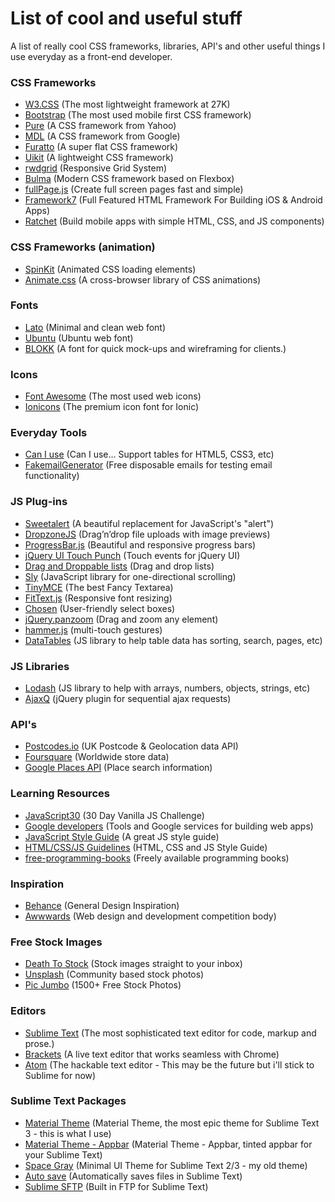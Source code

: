 # List of cool and useful stuff

A list of really cool CSS frameworks, libraries, API's and other useful things I use everyday as a front-end developer.

### CSS Frameworks
  - [W3.CSS](http://www.w3schools.com/w3css/) (The most lightweight framework at 27K)
  - [Bootstrap](http://getbootstrap.com/) (The most used mobile first CSS framework)
  - [Pure](http://purecss.io/) (A CSS framework from Yahoo)
  - [MDL](http://www.getmdl.io/) (A CSS framework from Google)
  - [Furatto](http://icalialabs.github.io/furatto/) (A super flat CSS framework)
  - [Uikit](http://getuikit.com/) (A lightweight CSS framework)
  - [rwdgrid](https://github.com/gsvineeth/rwdgrid) (Responsive Grid System)
  - [Bulma](http://bulma.io/) (Modern CSS framework based on Flexbox)
  - [fullPage.js](https://github.com/alvarotrigo/fullPage.js) (Create full screen pages fast and simple)
  - [Framework7](http://framework7.io/) (Full Featured HTML Framework For Building iOS & Android Apps)
  - [Ratchet](http://goratchet.com/) (Build mobile apps with simple HTML‚ CSS‚ and JS components)

### CSS Frameworks (animation)
  - [SpinKit](http://tobiasahlin.com/spinkit/) (Animated CSS loading elements)
  - [Animate.css](https://daneden.github.io/animate.css/) (A cross-browser library of CSS animations)

### Fonts
  - [Lato](https://www.google.com/fonts/specimen/Lato) (Minimal and clean web font)
  - [Ubuntu](https://fonts.google.com/specimen/Ubuntu) (Ubuntu web font)
  - [BLOKK](http://www.blokkfont.com/) (A font for quick mock-ups and wireframing for clients.)

### Icons
  - [Font Awesome](https://fortawesome.github.io/Font-Awesome/) (The most used web icons)
  - [Ionicons](https://github.com/driftyco/ionicons/) (The premium icon font for Ionic)
   
### Everyday Tools
  - [Can I use](http://caniuse.com/) (Can I use... Support tables for HTML5, CSS3, etc)
  - [FakemailGenerator](http://www.fakemailgenerator.com/) (Free disposable emails for testing email functionality)

### JS Plug-ins
  - [Sweetalert](http://t4t5.github.io/sweetalert/) (A beautiful replacement for JavaScript's "alert")
  - [DropzoneJS](http://www.dropzonejs.com/) (Drag’n’drop file uploads with image previews)
  - [ProgressBar.js](http://kimmobrunfeldt.github.io/progressbar.js/) (Beautiful and responsive progress bars)
  - [jQuery UI Touch Punch](http://touchpunch.furf.com/) (Touch events for jQuery UI)
  - [Drag and Droppable lists](http://bevacqua.github.io/dragula/) (Drag and drop lists)
  - [Sly](http://darsa.in/sly/) (JavaScript library for one-directional scrolling)
  - [TinyMCE](https://github.com/tinymce/tinymce) (The best Fancy Textarea)
  - [FitText.js](https://github.com/davatron5000/FitText.js) (Responsive font resizing)
  - [Chosen](http://harvesthq.github.io/chosen/) (User-friendly select boxes)
  - [jQuery.panzoom](http://timmywil.github.io/jquery.panzoom/) (Drag and zoom any element)
  - [hammer.js](https://github.com/hammerjs/hammer.js) (multi-touch gestures)
  - [DataTables](https://datatables.net/) (JS library to help table data has sorting, search, pages, etc)

### JS Libraries
  - [Lodash](https://lodash.com/) (JS library to help with arrays, numbers, objects, strings, etc)
  - [AjaxQ](http://foliotek.github.io/AjaxQ/) (jQuery plugin for sequential ajax requests)

### API's
  - [Postcodes.io](http://postcodes.io/) (UK Postcode & Geolocation data API)
  - [Foursquare](https://developer.foursquare.com/) (Worldwide store data)
  - [Google Places API](https://developers.google.com/places/) (Place search information)

### Learning Resources
  - [JavaScript30](https://github.com/wesbos/JavaScript30) (30 Day Vanilla JS Challenge)
  - [Google developers](https://developers.google.com/web/) (Tools and Google services for building web apps)
  - [JavaScript Style Guide](https://github.com/airbnb/javascript) (A great JS style guide)
  - [HTML/CSS/JS Guidelines](https://github.com/bendc/frontend-guidelines) (HTML, CSS and JS  Style Guide)
  - [free-programming-books](https://github.com/vhf/free-programming-books) (Freely available programming books)

### Inspiration
  - [Behance](https://www.behance.net/) (General Design Inspiration)
  - [Awwwards](http://www.awwwards.com/) (Web design and development competition body)

### Free Stock Images
  - [Death To Stock](http://deathtothestockphoto.com/) (Stock images straight to your inbox)
  - [Unsplash](https://unsplash.com/) (Community based stock photos)
  - [Pic Jumbo](https://picjumbo.com/) (1500+ Free Stock Photos)

### Editors
  - [Sublime Text](http://www.sublimetext.com/) (The most sophisticated text editor for code, markup and prose.)
  - [Brackets](http://brackets.io/) (A live text editor that works seamless with Chrome)
  - [Atom](https://atom.io/) (The hackable text editor - This may be the future but i'll stick to Sublime for now)

### Sublime Text Packages
  - [Material Theme](https://github.com/equinusocio/material-theme) (Material Theme, the most epic theme for Sublime Text 3 - this is what I use)
  - [Material Theme - Appbar](https://github.com/equinusocio/material-theme-appbar) (Material Theme - Appbar, tinted appbar for your Sublime Text)
  - [Space Gray](http://kkga.github.io/spacegray/) (Minimal UI Theme for Sublime Text 2/3 - my old theme)
  - [Auto save](https://github.com/jamesfzhang/auto-save) (Automatically saves files in Sublime Text)
  - [Sublime SFTP](https://wbond.net/sublime_packages/sftp) (Built in FTP for Sublime Text)
